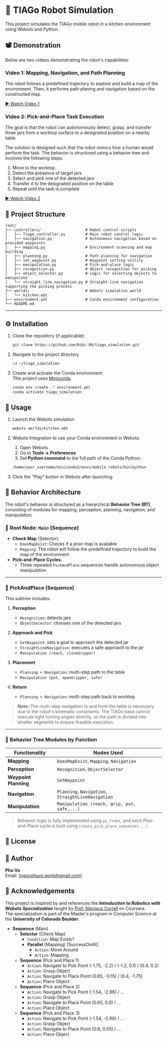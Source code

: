# 🤖 TIAGo Robot Simulation

This project simulates the TIAGo mobile robot in a kitchen environment using Webots and Python.

## 📽️ Demonstration
Below are two videos demonstrating the robot's capabilities:

### Video 1: Mapping, Navigation, and Path Planning

The robot follows a predefined trajectory to explore and build a map of the environment. Then, it performs path planing and navigation based on the constructed map.

[▶️ Watch Video 1](https://youtu.be/cBmVXozQd8M)

### Video 2: Pick-and-Place Task Execution

The goal is that the robot can autonomously detect, grasp, and transfer three jars from a worktop surface to a designated position on a nearby table.

The solution is designed such that the robot mimics how a human would perform the task. The behavior is structured using a behavior tree and involves the following steps:
1. Move to the worktop
2. Detect the presence of target jars
3. Select and pick one of the detected jars
4. Transfer it to the designated position on the table
5. Repeat until the task is complete

[▶️ Watch Video 2](https://youtu.be/2DOx8iX4RRk)

## 📁 Project Structure
``` 
root/
├── controllers/                    # Robot control scripts
│   ├── Tiago_controller.py         # Main robot control logic
│   ├── navigation.py               # Autonomous navigation based on provided waypoints
│   ├── mapping.py                  # Environment scanning and map building
│   ├── planning.py                 # Path planning for navigation
│   ├── set_waypoint.py             # Waypoint setting utility
│   ├── manipulation.py             # Pick-and-place logic
│   ├── recognition.py              # Object recognition for picking
│   ├── object_selector.py          # Logic for selecting objects to manipulate
│   └── straight_line_navigation.py # Straight-line navigation supporting the picking process
├── worlds/                         # Webots simulation world
│   └── kitchen.wbt
├── environment.yml                 # Conda environment configuration
└── README.md
```
---

## ⚙️ Installation

1. Clone the repository (if applicable):
   ```bash
   git clone https://github.com/Bibi-VN/tiago_simulation.git
   ```
2. Navigate to the project directory 
   ```bash
   cd ~/tiago_simulation
   ```
3. Create and activate the Conda environment:  
   This project uses [Miniconda](https://docs.conda.io/en/latest/miniconda.html).

   ```bash
   conda env create -f environment.yml
   conda activate tiago_simulation
   ```
## 🚀 Usage
1. Launch the Webots simulation
   ```bash
   webots worlds/kitchen.wbt
   ```
2. Webots Integration to use your Conda environment in Webots:
   1. Open Webots
   2. Go to **Tools → Preferences**
   3. Set **Python command** to the full path of the Conda Python:

   ```bash
   /home/your_username/miniconda3/envs/mobile_robots/bin/python
   ```
   
3. Click the "Play" button in Webots after launching

## 🧠 Behavior Architecture

The robot's behavior is structured as a hierarchical **Behavior Tree (BT)**, consisting of modules for mapping, perception, planning, navigation, and manipulation.

### 🔹 Root Node: `Main` (Sequence)

- **Check Map** (Selector):
  - `DoesMapExist`: Checks if a prior map is available
  - `Mapping`: The robot will follow the predefined trajectory to build the map of the environment
- **Pick-and-Place Cycles**:
  - Three repeated `PickAndPlace` sequences handle autonomous object manipulation

---

### 🔹 PickAndPlace (Sequence)

This subtree includes:

1. **Perception**
   - `Recognition`: detects jars
   - `ObjectSelector`: chooses one of the detected jars

2. **Approach and Pick**
   - `SetWaypoint`: sets a goal to approach the detected jar
   - `StraightLineNavigation`: executes a safe approach to the jar
   - `Manipulation (reach, closeGripper)`

3. **Placement**
   - `Planning + Navigation`: multi-step path to the table
   - `Manipulation (put, openGripper, safe)`

4. **Return**
   - `Planning + Navigation`: multi-step path back to worktop
   
> **Note:** The multi-step navigation to and from the table is necessary due to the robot's kinematic constraints. The TIAGo base cannot execute tight turning angles directly, so the path is divided into smaller segments to ensure feasible execution.
---

### 🧩 Behavior Tree Modules by Function

| Functionality      | Nodes Used                                              |
|--------------------|---------------------------------------------------------|
| **Mapping**        | `DoesMapExist`, `Mapping`, `Navigation`                 |
| **Perception**     | `Recognition`, `ObjectSelector`                         |
| **Waypoint Planning** | `SetWaypoint`                                        |
| **Navigation**     | `Planning`, `Navigation`, `StraightLineNavigation`      |
| **Manipulation**   | `Manipulation (reach, grip, put, safe,...)`    |

> Behavior logic is fully implemented using `py_trees`, and each Pick-and-Place cycle is built using `create_pick_place_sequence(...)`.

## 📄 License

## 👤 Author

**Phu Vo**  
Email: [ngocphuvo.work@gmail.com]

## 🙏 Acknowledgements

This project is inspired by and references the **_Introduction to Robotics with Webots Specialization_** taught by [Prof. Nikolaus Correll](https://www.coursera.org/instructor/correll) on Coursera.  
The specialization is part of the Master's program in Computer Science at the **University of Colorado Boulder**.


- **Sequence** (Main)
  - **Selector** (Check Map)
    - `Condition`: Map Exists?
    - **Parallel** (Mapping) [SuccessOnAll]
      - `Action`: Move Around
      - `Action`: Mapping
  - **Sequence** (Pick and Place 1)
    - `Action`: Navigate to Pick Point (-1.75, -2.2) / (-1.2, 0.1) / (0.4, 0.2)
    - `Action`: Grasp Object
    - `Action`: Navigate to Place Point (0.65, -0.15) / (0.4, -1.75)
    - `Action`: Place Object
  - **Sequence** (Pick and Place 2)
    - `Action`: Navigate to Pick Point (-1.54, -2.96) / ...
    - `Action`: Grasp Object
    - `Action`: Navigate to Place Point (0.65, 0.0) / ...
    - `Action`: Place Object
  - **Sequence** (Pick and Place 3)
    - `Action`: Navigate to Pick Point (-1.54, -2.96) / ...
    - `Action`: Grasp Object
    - `Action`: Navigate to Place Point (0.8, 0.05) / ...
    - `Action`: Place Object


